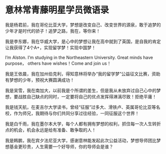 # 意林常青藤明星学员微语录

我是杨君前，我在哥伦比亚大学，梦想是改变自己、改变世界的源泉，敢于追梦的少年才是时代的骄子！追梦之路，我在，等你来！ 

我是李东娜，我在华威大学，是心中的梦想让我在高中就到了英国，是自我的肯定让我获得了4个A+，实现留学梦！实现中国梦！ 

I’m Alston. I’m studying in the Northeastern University. Great minds have purpose， others have wishes！Come and join us！ 

我是王依晨，我在加州伯克利，得知意林将举办“我的留学梦”公益征文比赛，资助有梦想的少年，预祝大赛圆满成功！ 

我是吴雪，我在南加大，以前我是个所谓的差生，但是我从未放弃过自己心中的梦想，要战胜自己缺点的同时，一定要将自己的优点发挥得淋漓尽致！拒绝平庸！ 

我是钱天航，在麦吉尔大学读书，曾经“征服”过多大、滑铁卢、英属哥伦比亚等名校，作为师兄，我期待与你们共同分享过往经验，一同征服这个世界！ 

我是白千雨，我在墨尔本大学，每个人都有拥有梦想的权利，抓住每一次人生转折点的机会，机会永远是给有准备、敢争取的人！ 

我是韩鹏，我在宾夕法尼亚大学，感谢意林能发起此次公益活动，梦想导师团比梦想基金更珍贵，人生需要一个好导师，你的导师会是谁？